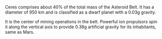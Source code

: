 Ceres comprises about 40% of the total mass of the Asteroid Belt. It has a diameter of 950 km and is classified as a dwarf planet with a 0.03g gravity.

It is the center of mining operations in the belt. Powerful ion propulsors spin it along the vertical axis to provide 0.38g artificial gravity for its inhabitants, same as Mars.